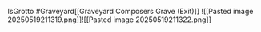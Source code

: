 IsGrotto #Graveyard[[Graveyard Composers Grave (Exit)]]
![[Pasted image 20250519211319.png]]![[Pasted image 20250519211322.png]]